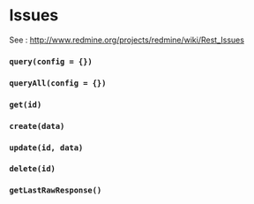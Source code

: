 # Issues

See : http://www.redmine.org/projects/redmine/wiki/Rest_Issues

### `query(config = {})`


### `queryAll(config = {})`


### `get(id)`


### `create(data)`


### `update(id, data)`


### `delete(id)`


### `getLastRawResponse()`
